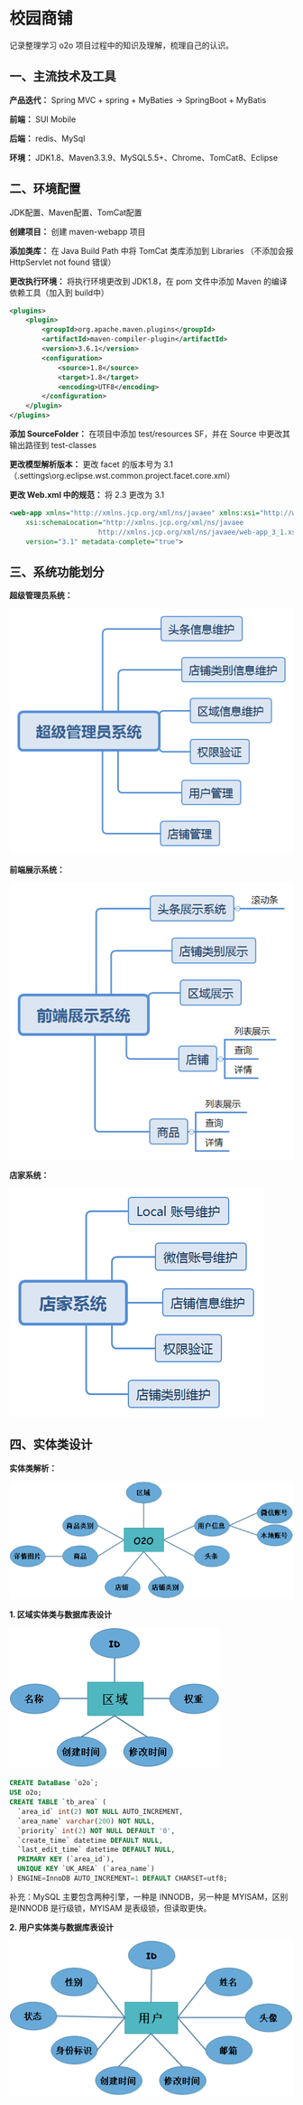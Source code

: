# 校园商铺

记录整理学习 o2o 项目过程中的知识及理解，梳理自己的认识。

## 一、主流技术及工具

**产品迭代：** Spring MVC + spring + MyBaties -> SpringBoot + MyBatis

**前端：** SUI Mobile

**后端：** redis、MySql

**环境：** JDK1.8、Maven3.3.9、MySQL5.5+、Chrome、TomCat8、Eclipse

## 二、环境配置

JDK配置、Maven配置、TomCat配置

**创建项目：** 创建 maven-webapp 项目

**添加类库：** 在 Java Build Path 中将 TomCat 类库添加到 Libraries （不添加会报 HttpServlet not found 错误）

**更改执行环境：** 将执行环境更改到 JDK1.8，在 pom 文件中添加 Maven 的编译依赖工具（加入到 build中）

```xml
<plugins>
    <plugin>
        <groupId>org.apache.maven.plugins</groupId>
        <artifactId>maven-compiler-plugin</artifactId>
        <version>3.6.1</version>
        <configuration>
            <source>1.8</source>
            <target>1.8</target>
            <encoding>UTF8</encoding>
        </configuration>
    </plugin>
</plugins>
```

**添加 SourceFolder：** 在项目中添加 test/resources  SF，并在 Source 中更改其输出路径到 test-classes

**更改模型解析版本：** 更改 facet 的版本号为 3.1（.settings\org.eclipse.wst.common.project.facet.core.xml）

**更改 Web.xml 中的规范：** 将 2.3 更改为 3.1

```xml
<web-app xmlns="http://xmlns.jcp.org/xml/ns/javaee" xmlns:xsi="http://www.w3.org/2001/XMLSchema-instance"
	xsi:schemaLocation="http://xmlns.jcp.org/xml/ns/javaee
                      http://xmlns.jcp.org/xml/ns/javaee/web-app_3_1.xsd"
	version="3.1" metadata-complete="true">
```

## 三、系统功能划分

**超级管理员系统：** 

![超级管理员系统](<https://raw.githubusercontent.com/Kdocke/MyDocumentImg/master/CampuShop1.0/%E7%B3%BB%E7%BB%9F%E5%8A%9F%E8%83%BD%E5%88%92%E5%88%86/%E8%B6%85%E7%BA%A7%E7%AE%A1%E7%90%86%E5%91%98%E7%B3%BB%E7%BB%9F.png>)

**前端展示系统：** 

![前端展示系统](<https://raw.githubusercontent.com/Kdocke/MyDocumentImg/master/CampuShop1.0/%E7%B3%BB%E7%BB%9F%E5%8A%9F%E8%83%BD%E5%88%92%E5%88%86/%E5%89%8D%E7%AB%AF%E5%B1%95%E7%A4%BA%E7%B3%BB%E7%BB%9F.png>)

**店家系统：** 

![店家系统](<https://raw.githubusercontent.com/Kdocke/MyDocumentImg/master/CampuShop1.0/%E7%B3%BB%E7%BB%9F%E5%8A%9F%E8%83%BD%E5%88%92%E5%88%86/%E5%BA%97%E5%AE%B6%E7%B3%BB%E7%BB%9F.png>)

## 四、实体类设计

**实体类解析：** 

![实体类解析](<https://raw.githubusercontent.com/Kdocke/MyDocumentImg/master/CampuShop1.0/%E5%AE%9E%E4%BD%93%E7%B1%BB/001-%E5%AE%9E%E4%BD%93%E7%B1%BB%E8%A7%A3%E6%9E%90.png>)

**1. 区域实体类与数据库表设计** 

![区域实体类](<https://raw.githubusercontent.com/Kdocke/MyDocumentImg/master/CampuShop1.0/%E5%AE%9E%E4%BD%93%E7%B1%BB/002-%E5%8C%BA%E5%9F%9F%E5%AE%9E%E4%BD%93%E7%B1%BB.png>)

```sql
CREATE DataBase `o2o`;
USE o2o;
CREATE TABLE `tb_area` (
  `area_id` int(2) NOT NULL AUTO_INCREMENT,
  `area_name` varchar(200) NOT NULL,
  `priority` int(2) NOT NULL DEFAULT '0',
  `create_time` datetime DEFAULT NULL,
  `last_edit_time` datetime DEFAULT NULL,
  PRIMARY KEY (`area_id`),
  UNIQUE KEY `UK_AREA` (`area_name`)
) ENGINE=InnoDB AUTO_INCREMENT=1 DEFAULT CHARSET=utf8;
```

补充：MySQL 主要包含两种引擎，一种是 INNODB，另一种是 MYISAM，区别是INNODB 是行级锁，MYISAM 是表级锁，但读取更快。

**2. 用户实体类与数据库表设计**

![用户实体类](<https://raw.githubusercontent.com/Kdocke/MyDocumentImg/master/CampuShop1.0/%E5%AE%9E%E4%BD%93%E7%B1%BB/003-%E7%94%A8%E6%88%B7%E5%AE%9E%E4%BD%93%E7%B1%BB.png>)

```sql

```

